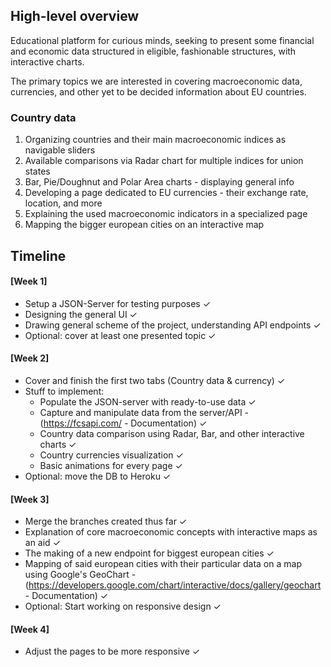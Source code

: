 ## High-level overview

Educational platform for curious minds, seeking to present some financial and economic data structured in eligible, fashionable structures, with interactive charts.

The primary topics we are interested in covering macroeconomic data, currencies, and other yet to be decided information about EU countries.

### Country data

1. Organizing countries and their main macroeconomic indices as navigable sliders
2. Available comparisons via Radar chart for multiple indices for union states
3. Bar, Pie/Doughnut and Polar Area charts - displaying general info
4. Developing a page dedicated to EU currencies - their exchange rate, location, and more
5. Explaining the used macroeconomic indicators in a specialized page
6. Mapping the bigger european cities on an interactive map

## Timeline

#### [Week 1]

- Setup a JSON-Server for testing purposes ✓
- Designing the general UI ✓
- Drawing general scheme of the project, understanding API endpoints ✓
- Optional: cover at least one presented topic ✓

#### [Week 2]

- Cover and finish the first two tabs (Country data & currency) ✓
- Stuff to implement:
  - Populate the JSON-server with ready-to-use data ✓
  - Capture and manipulate data from the server/API - (https://fcsapi.com/ - Documentation) ✓
  - Country data comparison using Radar, Bar, and other interactive charts ✓
  - Country currencies visualization ✓
  - Basic animations for every page ✓
- Optional: move the DB to Heroku ✓

#### [Week 3]

- Merge the branches created thus far ✓
- Explanation of core macroeconomic concepts with interactive maps as an aid ✓
- The making of a new endpoint for biggest european cities ✓
- Mapping of said european cities with their particular data on a map using Google's GeoChart - (https://developers.google.com/chart/interactive/docs/gallery/geochart - Documentation) ✓
- Optional: Start working on responsive design ✓

#### [Week 4]

- Adjust the pages to be more responsive ✓
